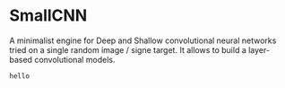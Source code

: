 # SmallCNN

A minimalist engine for Deep and Shallow convolutional neural networks tried on a single random image / signe target. It allows to build a layer-based convolutional models.

`hello`
